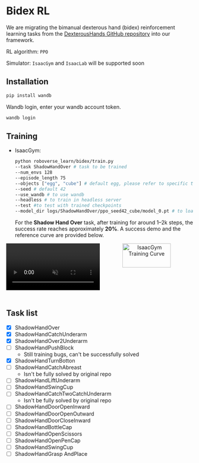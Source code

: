 # Bidex RL

We are migrating the bimanual dexterous hand (bidex) reinforcement learning tasks from the [DexterousHands GitHub repository](https://github.com/PKU-MARL/DexterousHands) into our framework.

RL algorithm: `PPO`

Simulator: `IsaacGym` and `IsaacLab` will be supported soon

## Installation

```bash
pip install wandb
```

Wandb login, enter your wandb account token.

```bash
wandb login
```

## Training

- IsaacGym:

    ```bash
    python roboverse_learn/bidex/train.py 
    --task ShadowHandOver # task to be trained
    --num_envs 128
    --episode_length 75
    --objects ["egg", "cube"] # default egg, please refer to specific task configuration for objects supported
    --seed # default 42
    --use_wandb # to use wandb
    --headless # to train in headless server
    --test #to test with trained checkpoints
    --model_dir logs/ShadowHandOver/ppo_seed42_cube/model_0.pt # to load and continue training or test with trained checkpoints
    ```
    For the **Shadow Hand Over** task, after training for around 1–2k steps, the success rate reaches approximately **20%**. A success demo and the reference curve are provided below.
<div style="display: flex; flex-wrap: wrap; justify-content: space-between; gap: 10px;">
    <div style="display: flex; justify-content: space-between; width: 100%; margin-bottom: 20px;">
        <div style="width: 68%; text-align: center;">
            <video width="100%" autoplay loop muted playsinline>
                <source src="https://roboverse.wiki/_static/standard_output/bidex_rl/shadow_hand_over_demo.mp4" type="video/mp4" alt="IsaacGym Success Demo" style="width: 88%;">
            </video>
            <!-- <p style="margin-top: 5px;">Isaac Gym</p> -->
        </div>
        <div style="width: 68%; text-align: center;">
            <img src="https://roboverse.wiki/_static/standard_output/bidex_rl/shadow_hand_over_isaacgym_curve.png" alt="IsaacGym Training Curve" style="width: 72%;">
            <!-- <p style="margin-top: 5px;">Isaac Lab</p> -->
        </div>
    </div>
</div>

## Task list

- [x]  ShadowHandOver
- [x]  ShadowHandCatchUnderarm
- [x]  ShadowHandOver2Underarm
- [ ]  ShadowHandPushBlock
    - Still training bugs, can't be successfully solved
- [x]  ShadowHandTurnBotton
- [ ]  ShadowHandCatchAbreast
    - Isn't be fully solved by original repo
- [ ]  ShadowHandLiftUnderarm
- [ ]  ShadowHandSwingCup
- [ ]  ShadowHandCatchTwoCatchUnderarm
    - Isn't be fully solved by original repo
- [ ]  ShadowHandDoorOpenInward
- [ ]  ShadowHandDoorOpenOutward
- [ ]  ShadowHandDoorCloseInward
- [ ]  ShadowHandBottleCap
- [ ]  ShadowHandOpenScissors
- [ ]  ShadowHandOpenPenCap
- [ ]  ShadowHandSwingCup
- [ ]  ShadowHandGrasp AndPlace